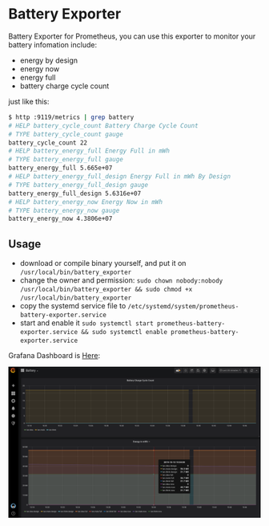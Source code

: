 # Battery Exporter

Battery Exporter for Prometheus, you can use this exporter to monitor your battery infomation include:

- energy by design
- energy now
- energy full
- battery charge cycle count

just like this:

```bash
$ http :9119/metrics | grep battery
# HELP battery_cycle_count Battery Charge Cycle Count
# TYPE battery_cycle_count gauge
battery_cycle_count 22
# HELP battery_energy_full Energy Full in mWh
# TYPE battery_energy_full gauge
battery_energy_full 5.665e+07
# HELP battery_energy_full_design Energy Full in mWh By Design
# TYPE battery_energy_full_design gauge
battery_energy_full_design 5.6316e+07
# HELP battery_energy_now Energy Now in mWh
# TYPE battery_energy_now gauge
battery_energy_now 4.3806e+07
```

## Usage

- download or compile binary yourself, and put it on `/usr/local/bin/battery_exporter`
- change the owner and permission: `sudo chown nobody:nobody /usr/local/bin/battery_exporter && sudo chmod +x /usr/local/bin/battery_exporter`
- copy the systemd service file to `/etc/systemd/system/prometheus-battery-exporter.service`
- start and enable it `sudo systemctl start prometheus-battery-exporter.service && sudo systemctl enable prometheus-battery-exporter.service`

Grafana Dashboard is [Here](./grafana.json):

![Grafana Dashboard For Battery Exporter](./battery_exporter_grafana.png)
